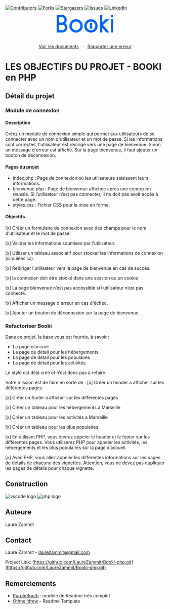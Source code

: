 [![Contributors][contributors-shield]][contributors-url]
[![Forks][forks-shield]][forks-url]
[![Stargazers][stars-shield]][stars-url]
[![Issues][issues-shield]][issues-url]
[![LinkedIn][linkedin-shield]][linkedin-url]

<div align="center">
  <a href="https://laurezammit.github.io/Booki-php/">
    <img src="/booki/img/Booki.png" alt="Logo Booki" width="180">
  </a>
</div>

<p align="center">
    <br>
    <a href="https://github.com/LaureZammit/Booki-php">Voir les documents</a>
    &nbsp;
    ·
    &nbsp;
    <a href="https://github.com/LaureZammit/Booki-php/issues">Rapporter une erreur</a>
</p>

# LES OBJECTIFS DU PROJET - BOOKI en PHP

## Détail du projet

### Module de connexion

#### Description

Créez un module de connexion simple qui permet aux utilisateurs de se connecter avec un nom d'utilisateur et un mot de passe. Si les informations sont correctes, l'utilisateur est redirigé vers une page de bienvenue. Sinon, un message d'erreur est affiché. Sur la page bienvenue, il faut ajouter un bouton de déconnexion.

#### Pages du projet

* index.php : Page de connexion où les utilisateurs saisissent leurs informations.
* bienvenue.php : Page de bienvenue affichée après une connexion réussie. Si l’utilisateur n’est pas connecter, il ne doit pas avoir accès à cette page.
* styles.css : Fichier CSS pour la mise en forme.

#### Objectifs

[x] Créer un formulaire de connexion avec des champs pour le nom d'utilisateur et le mot de passe.

[x] Valider les informations soumises par l'utilisateur.

[x] Utiliser un tableau associatif pour stocker les informations de connexion (simulées ici).

[x] Rediriger l'utilisateur vers la page de bienvenue en cas de succès.

[x] la connexion doit être stocké dans une session ou un cookie

[x] La page bienvenue n’est pas accessible si l’utilisateur n’est pas connecté.

[x] Afficher un message d'erreur en cas d'échec.

[x] Ajouter un bouton de déconnexion sur la page de bienvenue.

### Refactoriser Booki

Dans ce projet, la base vous est fournie, à savoir :
- La page d’accueil
- La page de détail pour les hébergements
- La page de détail pour les populaires
- La page de détail pour les activités

Le style est déjà créé et n’est donc pas à refaire.

Votre mission est de faire en sorte de :
[x] Créer un header a afficher sur les différentes pages

[x] Créer un footer à afficher sur les différentes pages

[x] Créer un tableau pour les hébergements à Marseille

[x] Créer un tableau pour les activités a Marseille

[x] Créer un tableau pour les plus populaires

[x] En utilisant PHP, vous devrez appeler le header et le footer sur les différentes pages. Vous utiliserez PHP pour appeler les activités, les hébergements et les plus populaires sur la page d’accueil.

[x] Avec PHP, vous allez appeler les différentes informations sur les pages de détails de chacune des vignettes. Attention, vous ne devez pas dupliquer les pages de détails pour chaque vignette.

## Construction
<img src="https://cdn.jsdelivr.net/gh/devicons/devicon/icons/vscode/vscode-original.svg" height="30" alt="vscode logo"  />
<img src="https://cdn.jsdelivr.net/gh/devicons/devicon/icons/php/php-original.svg" height="30" alt="php logo"  />

## Auteure
Laure Zammit

## Contact
Laure Zammit - laurezammit@gmail.com

Project Link: [https://github.com/LaureZammit/Booki-php.git](https://github.com/LaureZammit/Booki-php.git)

## Remerciements

* [PurpleBooth](https://github.com/PurpleBooth/a-good-readme-template) : modèle de Readme très complet
* [Othneildrew](https://github.com/othneildrew/Best-README-Template/blob/master/README.md) - Readme Template

<!-- MARKDOWN LINKS & IMAGES -->
<!-- https://www.markdownguide.org/basic-syntax/#reference-style-links -->
[contributors-shield]: https://img.shields.io/github/contributors/LaureZammit/Booki-php.svg?style=for-the-badge
[contributors-url]: https://github.com/LaureZammit/Booki-php/graphs/contributors
[forks-shield]: https://img.shields.io/github/forks/LaureZammit/Booki-php.svg?style=for-the-badge
[forks-url]: https://github.com/LaureZammit/Booki-php/forks
[stars-shield]: https://img.shields.io/github/stars/LaureZammit/Booki-php.svg?style=for-the-badge
[stars-url]: https://github.com/LaureZammit/Booki-php/stargazers
[issues-shield]: https://img.shields.io/github/issues/LaureZammit/Booki-php.svg?style=for-the-badge
[issues-url]: https://github.com/LaureZammit/Booki-php/issues

[linkedin-shield]: https://img.shields.io/badge/-LinkedIn-black.svg?style=for-the-badge&logo=linkedin&colorB=555
[linkedin-url]: https://www.linkedin.com/in/laure-zammit-84a3b3150/
